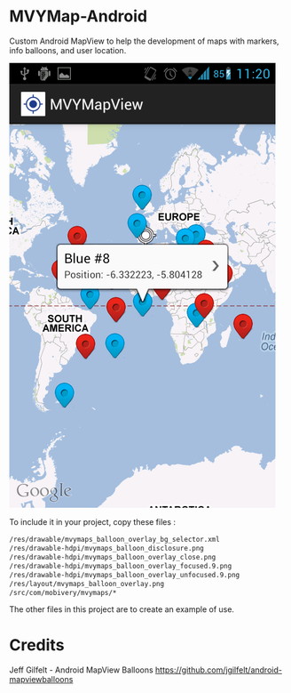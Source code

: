 MVYMap-Android
==================

Custom Android MapView to help the development of 
maps with markers, info balloons, and user location.

![Screenshot](https://github.com/parespacochaga/MVYMap-Android/blob/master/screenshot.png?raw=true)

To include it in your project, copy these files :

	/res/drawable/mvymaps_balloon_overlay_bg_selector.xml
	/res/drawable-hdpi/mvymaps_balloon_disclosure.png
	/res/drawable-hdpi/mvymaps_balloon_overlay_close.png
	/res/drawable-hdpi/mvymaps_balloon_overlay_focused.9.png
	/res/drawable-hdpi/mvymaps_balloon_overlay_unfocused.9.png
	/res/layout/mvymaps_balloon_overlay.png
	/src/com/mobivery/mvymaps/*
	
The other files in this project are to create an example of use.

Credits
==================
Jeff Gilfelt - Android MapView Balloons
https://github.com/jgilfelt/android-mapviewballoons